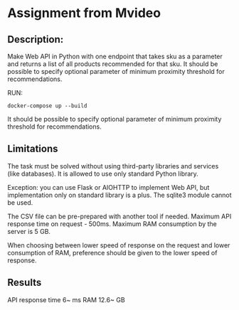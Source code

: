 # Assignment from Mvideo

## Description:

Make Web API in Python with one endpoint that takes sku as a parameter and returns a list of all products recommended for that sku. It should be possible to specify optional parameter of minimum proximity threshold for recommendations.

RUN:
```
docker-compose up --build
```

It should be possible to specify optional parameter of minimum proximity threshold for recommendations.

## Limitations
The task must be solved without using third-party libraries and services (like databases). It is allowed to use only standard Python library.

Exception: you can use Flask or AIOHTTP to implement Web API, but implementation only on standard library is a plus.
The sqlite3 module cannot be used.

The CSV file can be pre-prepared with another tool if needed.
Maximum API response time on request - 500ms.
Maximum RAM consumption by the server is 5 GB.

When choosing between lower speed of response on the request and lower consumption of RAM, preference should be given to the lower speed of response.

## Results
API response time 6~ ms
RAM 12.6~ GB